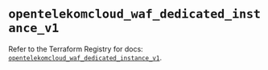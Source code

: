 # `opentelekomcloud_waf_dedicated_instance_v1`

Refer to the Terraform Registry for docs: [`opentelekomcloud_waf_dedicated_instance_v1`](https://registry.terraform.io/providers/opentelekomcloud/opentelekomcloud/1.36.37/docs/resources/waf_dedicated_instance_v1).
